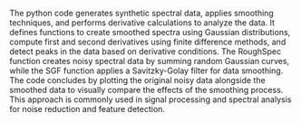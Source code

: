 The python code generates synthetic spectral data, applies smoothing techniques, and performs derivative calculations to analyze the data. It defines functions to create smoothed spectra using Gaussian distributions, compute first and second derivatives using finite difference methods, and detect peaks in the data based on derivative conditions. The RoughSpec function creates noisy spectral data by summing random Gaussian curves, while the SGF function applies a Savitzky-Golay filter for data smoothing. The code concludes by plotting the original noisy data alongside the smoothed data to visually compare the effects of the smoothing process. This approach is commonly used in signal processing and spectral analysis for noise reduction and feature detection.
